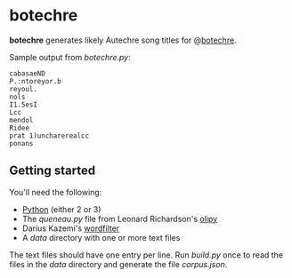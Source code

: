 botechre
========

**botechre** generates likely Autechre song titles for @[botechre][].

Sample output from *botechre.py*:

    cabasaeND
    P.:ntoreyor.b
    reyoul.
    nols
    I1.5esI
    Lcc
    mendol
    Ridee
    prat 1)uncharerealcc
    ponans

Getting started
---------------

You'll need the following:

  * [Python][python] (either 2 or 3)
  * The *queneau.py* file from Leonard Richardson's [olipy][]
  * Darius Kazemi's [wordfilter][]
  * A *data* directory with one or more text files

The text files should have one entry per line. Run *build.py* once to read the
files in the *data* directory and generate the file *corpus.json*.


[botechre]: https://twitter.com/botechre
[python]: https://www.python.org/downloads/
[olipy]: https://github.com/leonardr/olipy
[wordfilter]: https://github.com/dariusk/wordfilter
